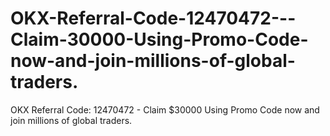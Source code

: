 # OKX-Referral-Code-12470472---Claim-30000-Using-Promo-Code-now-and-join-millions-of-global-traders.
OKX Referral Code: 12470472 - Claim $30000 Using Promo Code now and join millions of global traders.
